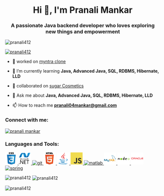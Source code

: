 <h1 align="center">Hi 👋, I'm Pranali Mankar</h1>
<h3 align="center">A passionate Java backend developer who loves exploring new things and empowerment</h3>

<p align="left"> <img src="https://komarev.com/ghpvc/?username=pranali412&label=Profile%20views&color=0e75b6&style=flat" alt="pranali412" /> </p>

<p align="left"> <a href="https://github.com/ryo-ma/github-profile-trophy"><img src="https://github-profile-trophy.vercel.app/?username=pranali412" alt="pranali412" /></a> </p>

- 🔭 worked on [myntra clone](https://idyllic-parfait-368c9f.netlify.app/)

- 🌱 I’m currently learning **Java, Advanced Java, SQL, RDBMS, Hibernate, LLD**

- 👯 collaborated on [sugar Cosmetics](https://steady-empanada-83da41.netlify.app/)

- 💬 Ask me about **Java, Advanced Java, SQL, RDBMS, Hibernate, LLD**

- 📫 How to reach me **pranali04mankar@gmail.com**



<h3 align="left">Connect with me:</h3>
<p align="left">
<a href="https://linkedin.com/in/pranali mankar" target="blank"><img align="center" src="https://raw.githubusercontent.com/rahuldkjain/github-profile-readme-generator/master/src/images/icons/Social/linked-in-alt.svg" alt="pranali mankar" height="30" width="40" /></a>
</p>

<h3 align="left">Languages and Tools:</h3>
<p align="left"> <a href="https://www.w3schools.com/css/" target="_blank" rel="noreferrer"> <img src="https://raw.githubusercontent.com/devicons/devicon/master/icons/css3/css3-original-wordmark.svg" alt="css3" width="40" height="40"/> </a> <a href="https://dotnet.microsoft.com/" target="_blank" rel="noreferrer"> <img src="https://raw.githubusercontent.com/devicons/devicon/master/icons/dot-net/dot-net-original-wordmark.svg" alt="dotnet" width="40" height="40"/> </a> <a href="https://git-scm.com/" target="_blank" rel="noreferrer"> <img src="https://www.vectorlogo.zone/logos/git-scm/git-scm-icon.svg" alt="git" width="40" height="40"/> </a> <a href="https://www.w3.org/html/" target="_blank" rel="noreferrer"> <img src="https://raw.githubusercontent.com/devicons/devicon/master/icons/html5/html5-original-wordmark.svg" alt="html5" width="40" height="40"/> </a> <a href="https://www.java.com" target="_blank" rel="noreferrer"> <img src="https://raw.githubusercontent.com/devicons/devicon/master/icons/java/java-original.svg" alt="java" width="40" height="40"/> </a> <a href="https://developer.mozilla.org/en-US/docs/Web/JavaScript" target="_blank" rel="noreferrer"> <img src="https://raw.githubusercontent.com/devicons/devicon/master/icons/javascript/javascript-original.svg" alt="javascript" width="40" height="40"/> </a> <a href="https://www.mathworks.com/" target="_blank" rel="noreferrer"> <img src="https://upload.wikimedia.org/wikipedia/commons/2/21/Matlab_Logo.png" alt="matlab" width="40" height="40"/> </a> <a href="https://www.mysql.com/" target="_blank" rel="noreferrer"> <img src="https://raw.githubusercontent.com/devicons/devicon/master/icons/mysql/mysql-original-wordmark.svg" alt="mysql" width="40" height="40"/> </a> <a href="https://nodejs.org" target="_blank" rel="noreferrer"> <img src="https://raw.githubusercontent.com/devicons/devicon/master/icons/nodejs/nodejs-original-wordmark.svg" alt="nodejs" width="40" height="40"/> </a> <a href="https://www.oracle.com/" target="_blank" rel="noreferrer"> <img src="https://raw.githubusercontent.com/devicons/devicon/master/icons/oracle/oracle-original.svg" alt="oracle" width="40" height="40"/> </a> <a href="https://spring.io/" target="_blank" rel="noreferrer"> <img src="https://www.vectorlogo.zone/logos/springio/springio-icon.svg" alt="spring" width="40" height="40"/> </a> </p>

<p><img align="left" src="https://github-readme-stats.vercel.app/api/top-langs?username=pranali412&show_icons=true&locale=en&layout=compact" alt="pranali412" /></p>

<p>&nbsp;<img align="center" src="https://github-readme-stats.vercel.app/api?username=pranali412&show_icons=true&locale=en" alt="pranali412" /></p>

<p><img align="center" src="https://github-readme-streak-stats.herokuapp.com/?user=pranali412&" alt="pranali412" /></p>
